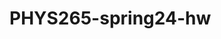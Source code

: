 # PHYS265-spring24-hw

<template for> homework submission of PHYS265-spring24 for <your_name>

1. Fork this repo
2. Change visibility to *private*   (See Settings -> Danger Zone -> change visibility)
3. Put your name in this README file
4. Add your instructors as collaborators (See Settings -> General -> Collaborators)
   * teuben
   * gcarterhall
   * TBD_TA
6. Remove these steps
